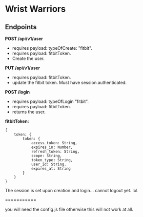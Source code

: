 Wrist Warriors
===========

## Endpoints

**POST /api/v1/user**
* requires payload: typeOfCreate: "fitbit".
* requires payload: fitbitToken.
* Create the user.

**PUT /api/v1/user**
* requires payload: fitbitToken.
* update the fitbit token. Must have session authenticated.

**POST /login**
* requires payload: typeOfLogin "fitbit".
* requires payload: fitbitToken.
* returns the user.

**fitbitToken:**
```
{
    token: {
        token: {
            access_token: String,
            expires_in: Number,
            refresh_token: String,
            scope: String,
            token_type: String,
            user_id: String,
            expires_at: String
        }
    }
}
```

The session is set upon creation and login... cannot logout yet. lol.

===========


you will need the config.js file otherwise this will not work at all.
